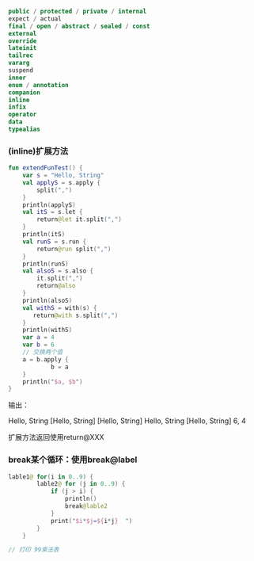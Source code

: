 ```kotlin
public / protected / private / internal
expect / actual
final / open / abstract / sealed / const
external
override
lateinit
tailrec
vararg
suspend
inner
enum / annotation
companion
inline
infix
operator 
data
typealias
```



### (inline)扩展方法

```kotlin
fun extendFunTest() {
    var s = "Hello, String"
    val applyS = s.apply {
        split(",")
    }
    println(applyS)
    val itS = s.let {
        return@let it.split(",")
    }
    println(itS)
    val runS = s.run {
        return@run split(",")
    }
    println(runS)
    val alsoS = s.also {
        it.split(",")
        return@also
    }
    println(alsoS)
    val withS = with(s) {
       return@with s.split(",")
    }
    println(withS)
    var a = 4
    var b = 6
    // 交换两个值
    a = b.apply {
            b = a
    }
    println("$a, $b")
}
```

输出：

Hello, String
[Hello,  String]
[Hello,  String]
Hello, String
[Hello,  String]
6, 4

扩展方法返回使用return@XXX

### break某个循环：使用break@label

```kotlin
lable1@ for(i in 0..9) {
        lable2@ for (j in 0..9) {
            if (j > i) {
                println()
                break@lable2
            }
            print("$i*$j=${i*j}  ")
        }
    }

// 打印 99乘法表
```

